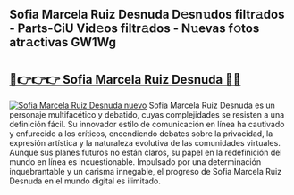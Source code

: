 ## Sofia Marcela Ruiz Desnuda D𝚎sn𝚞dos filtr𝚊dos - Parts-CiU Vid𝚎os filtr𝚊dos - N𝚞evas f𝚘tos atr𝚊ctivas GW1Wg

# <h2><a href="http://mb8mc7.tromn.icu/?c=Sofia+Marcela+Ruiz+Desnuda">🔗👉👉👉 Sofia Marcela Ruiz Desnuda 🔗🔗</a></h2>

[![Sofia Marcela Ruiz Desnuda nuevo](https://i.imgur.com/pEAQMta.gif)](http://mb8mc7.tromn.icu/?c=Sofia+Marcela+Ruiz+Desnuda)
Sofia Marcela Ruiz Desnuda es un personaje multifacético y debatido, cuyas complejidades se resisten a una definición fácil.  Su innovador estilo de comunicación en línea ha cautivado y enfurecido a los críticos, encendiendo debates sobre la privacidad, la expresión artística y la naturaleza evolutiva de las comunidades virtuales. Aunque sus planes futuros no están claros, su papel en la redefinición del mundo en línea es incuestionable. Impulsado por una determinación inquebrantable y un carisma innegable, el progreso de Sofia Marcela Ruiz Desnuda en el mundo digital es ilimitado.
